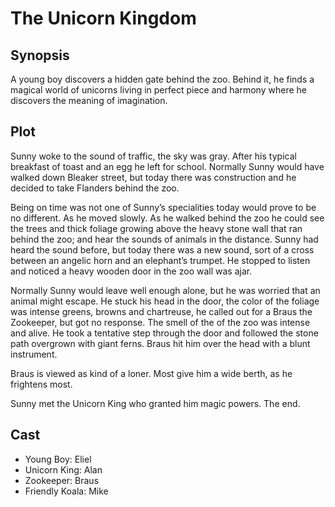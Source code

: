 # The Unicorn Kingdom

## Synopsis

A young boy discovers a hidden gate behind the zoo.
Behind it, he finds a magical world of unicorns living in perfect piece and harmony where he discovers the meaning of imagination.

## Plot

Sunny woke to the sound of traffic, the sky was gray.
After his typical breakfast of toast and an egg he left for school.
Normally Sunny would have walked down Bleaker street, but today there was construction and he decided to take Flanders behind the zoo.

Being on time was not one of Sunny’s specialities today would prove to be no different.
As he moved slowly.
As he walked behind the zoo he could see the trees and thick foliage growing above the heavy stone wall that ran behind the zoo; and hear the sounds of animals in the distance.
Sunny had heard the sound before, but today there was a new sound, sort of a cross between an angelic horn and an elephant’s trumpet.
He stopped to listen and noticed a heavy wooden door in the zoo wall was ajar.

Normally Sunny would leave well enough alone, but he was worried that an animal might escape.
He stuck his head in the door, the color of the foliage was intense greens, browns and chartreuse, he called out for a Braus the Zookeeper, but got no response.
The smell of the of the zoo was intense and alive.
He took a tentative step through the door and followed the stone path overgrown with giant ferns. Braus hit him over the head with a blunt instrument.

Braus is viewed as kind of a loner. Most give him a wide berth, as he frightens most.

Sunny met the Unicorn King who granted him magic powers.
The end.

## Cast

* Young Boy: Eliel
* Unicorn King: Alan
* Zookeeper: Braus
* Friendly Koala: Mike
